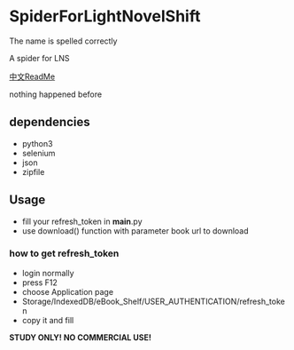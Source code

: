 # SpiderForLightNovelShift
The name is spelled correctly 

A spider for LNS 

[中文ReadMe](https://github.com/anshangPro/SpiderForLightNovelShift/blob/main/README_cn.md)

nothing happened before

## dependencies
- python3
- selenium
- json
- zipfile

## Usage
- fill your refresh_token in __main__.py
- use download() function with parameter book url to download
### how to get refresh_token
- login normally
- press F12
- choose Application page
- Storage/IndexedDB/eBook_Shelf/USER_AUTHENTICATION/refresh_token
- copy it and fill


**STUDY ONLY! NO COMMERCIAL USE!**
